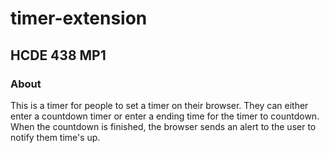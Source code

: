 # timer-extension
## HCDE 438 MP1
### About
This is a timer for people to set a timer on their browser. They can either enter a countdown timer or enter a ending time for the timer to countdown. When the countdown is finished, the browser sends an alert to the user to notify them time's up.
